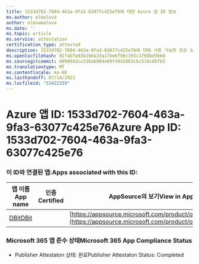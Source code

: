 ```yaml
---
title: 1533d702-7604-463a-9fa3-63077c425e76에 대한 Azure 앱 ID 정보
ms.author: elmalova
author: elenamalova
ms.date: ''
ms.topic: article
ms.service: attestation
certification_type: attested
description: 1533d702-7604-463a-9fa3-63077c425e76에 대해 사용 가능한 모든 보안 및 규정 준수 정보입니다.
ms.openlocfilehash: 81fabfe03b1b0a33a17be6f98c391c1f68bd3b60
ms.sourcegitcommit: 0098942ce316ab984e09fd9d2063cbc516c8bfb5
ms.translationtype: MT
ms.contentlocale: ko-KR
ms.lasthandoff: 07/14/2021
ms.locfileid: "53422259"
---
```

# <a name="azure-app-id-1533d702-7604-463a-9fa3-63077c425e76"></a><span data-ttu-id="5e952-103">Azure 앱 ID: 1533d702-7604-463a-9fa3-63077c425e76</span><span class="sxs-lookup"><span data-stu-id="5e952-103">Azure App ID: 1533d702-7604-463a-9fa3-63077c425e76</span></span>


### <a name="apps-associated-with-this-id"></a><span data-ttu-id="5e952-104">이 ID와 연결된 앱:</span><span class="sxs-lookup"><span data-stu-id="5e952-104">Apps associated with this ID:</span></span>
| <span data-ttu-id="5e952-105">**앱 이름**</span><span class="sxs-lookup"><span data-stu-id="5e952-105">**App name**</span></span> | <span data-ttu-id="5e952-106">**인증**</span><span class="sxs-lookup"><span data-stu-id="5e952-106">**Certified**</span></span> | <span data-ttu-id="5e952-107">**AppSource의 보기**</span><span class="sxs-lookup"><span data-stu-id="5e952-107">**View in AppSource**</span></span> |
|-|-|-|
| [<span data-ttu-id="5e952-108">DBit</span><span class="sxs-lookup"><span data-stu-id="5e952-108">DBit</span></span>](https://docs.microsoft.com/en-us/microsoft-365-app-certification/forward/WA200001536) |  | [https://appsource.microsoft.com/product/office/WA200001536](https://appsource.microsoft.com/product/office/WA200001536) |

### <a name="microsoft-365-app-compliance-status"></a><span data-ttu-id="5e952-109">Microsoft 365 앱 준수 상태</span><span class="sxs-lookup"><span data-stu-id="5e952-109">Microsoft 365 App Compliance Status</span></span>
- <span data-ttu-id="5e952-110">Publisher Attestaton 상태: 완료</span><span class="sxs-lookup"><span data-stu-id="5e952-110">Publisher Attestaton Status: Completed</span></span>
